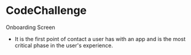 # CodeChallenge

Onboarding Screen
- It is the first point of contact a user has with an app and is the most critical phase in the user's experience.
